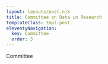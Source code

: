 ```yaml
---
layout: layouts/post.njk
title: Committee on Data in Research
templateClass: tmpl-post
eleventyNavigation:
  key: Committee
  order: 3
---
```


Committee